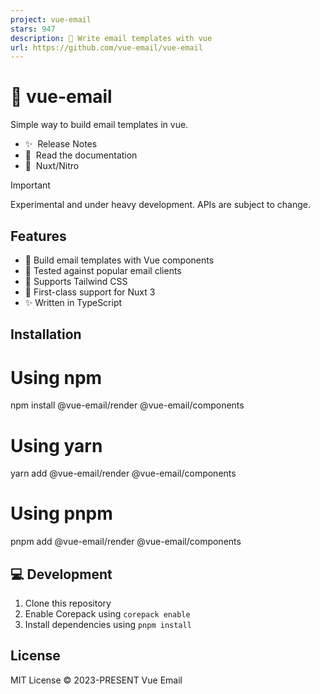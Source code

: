 ```yaml
---
project: vue-email
stars: 947
description: 💌 Write email templates with vue
url: https://github.com/vue-email/vue-email
---
```


💌 vue-email
============

Simple way to build email templates in vue.

-   ✨  Release Notes
-   📖  Read the documentation
-   💚  Nuxt/Nitro

Important

Experimental and under heavy development. APIs are subject to change.

Features
--------

-   🧩 Build email templates with Vue components
-   🧪 Tested against popular email clients
-   🎨 Supports Tailwind CSS
-   🚚 First-class support for Nuxt 3
-   ✨ Written in TypeScript

Installation
------------

# Using npm
npm install @vue-email/render @vue-email/components

# Using yarn
yarn add @vue-email/render @vue-email/components

# Using pnpm
pnpm add @vue-email/render @vue-email/components

💻 Development
--------------

1.  Clone this repository
2.  Enable Corepack using `corepack enable`
3.  Install dependencies using `pnpm install`

License
-------

MIT License © 2023-PRESENT Vue Email
